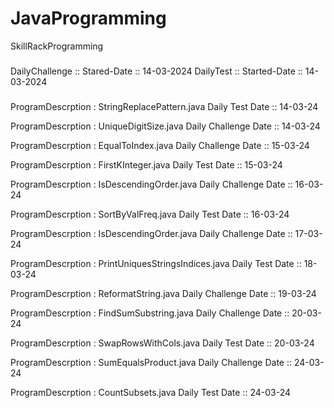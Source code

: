 # JavaProgramming
<p align="left">SkillRackProgramming</p>

###

<p align="left">DailyChallenge :: Stared-Date :: 14-03-2024
                DailyTest :: Started-Date :: 14-03-2024
</p>

###
<p algn="right">ProgramDescrption : StringReplacePattern.java
                    Daily Test Date :: 14-03-24
<p>ProgramDescrption : UniqueDigitSize.java
                    Daily Challenge Date :: 14-03-24</p>
<p>ProgramDescrption : EqualToIndex.java
                    Daily Challenge Date :: 15-03-24</p>
<p>ProgramDescrption : FirstKInteger.java
                    Daily Test Date :: 15-03-24</p>
 <p>ProgramDescrption : IsDescendingOrder.java
                    Daily Challenge Date :: 16-03-24</p>                   
<p>ProgramDescrption : SortByValFreq.java
                    Daily Test Date :: 16-03-24</p>
<p>ProgramDescrption : IsDescendingOrder.java
                    Daily Challenge Date :: 17-03-24</p>
<p>ProgramDescrption : PrintUniquesStringsIndices.java
                    Daily Test Date :: 18-03-24</p>
<p>ProgramDescrption : ReformatString.java
                    Daily Challenge Date :: 19-03-24</p>
<p>ProgramDescrption : FindSumSubstring.java
                    Daily Challenge Date :: 20-03-24</p>
<p>ProgramDescrption : SwapRowsWithCols.java
                    Daily Test Date :: 20-03-24</p>
 <p>ProgramDescrption : SumEqualsProduct.java
                    Daily Challenge Date :: 24-03-24</p>
<p>ProgramDescrption : CountSubsets.java
                    Daily Test Date :: 24-03-24</p>
</p>

